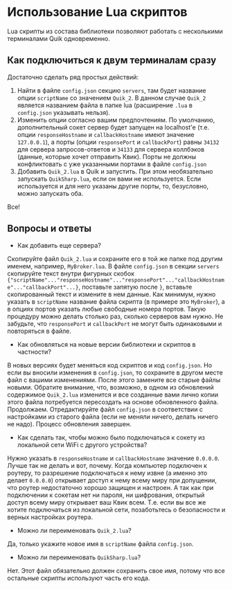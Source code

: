 Использование Lua скриптов
==========
Lua скрипты из состава библиотеки позволяют работать с несколькими терминалами Quik одновременно.

Как подключиться к двум терминалам сразу
----------------------------------------

Достаточно сделать ряд простых действий:
1. Найти в файле `config.json` секцию `servers`, там будет название опции `scriptName` со значением `Quik_2`. В данном случае `Quik_2` является названием файла в папке lua (расширение `.lua` в `config.json` указывать нельзя).
2. Изменить опции согласно вашим предпочтениям. По умолчанию, дополнительный сокет сервер будет запущен на localhost'e (т.е. опции `responseHostname` и `callbackHostname` имеют значение `127.0.0.1`), а порты (опции `responsePort` и `callbackPort`) равны `34132` для сервера запросов-ответов и `34133` для сервера коллбэков (данные, которые хочет отправить Квик). Порты не должны конфликтовать с уже указанными портами в файле `config.json`
3. Добавить `Quik_2.lua` в Quik и запустить. При этом необязательно запускать `QuikSharp.lua`, если он вами не используется. Если используется и для него указаны другие порты, то, безусловно, можно запускать оба.

Все!

Вопросы и ответы
----------------

- Как добавить еще сервера?

Скопируйте файл `Quik_2.lua` и сохраните его в той же папке под другим именем, например, `MyBroker.lua`. В файле `config.json` в секции `servers` скопируйте текст внутри фигурных скобок `{"scriptName"..."responseHostname"..."responsePort"..."callbackHostname"..."callbackPort"...}`, поставьте запятую после `}`, вставьте скопированный текст и измените в нем данные. Как минимум, нужно указать в `scriptName` название файла скрипта (в примере это `MyBroker`), а в опциях портов указать любые свободные номера портов. Такую процедуру можно делать столько раз, сколько серверов вам нужно. Не забудьте, что `responsePort` и `callbackPort` не могут быть одинаковыми и повторяться в файле.

- Как обновляться на новые версии библиотеки и скриптов в частности?

В новых версиях будет меняться код скриптов и код `config.json`. Но если вы вносили изменения в `config.json`, то сохраните в другом месте файл с вашими изменениями. После этого замените все старые файлы новыми. Обратите внимание, что, возможно, в одном из обновлений содержимое `Quik_2.lua` изменится и все созданные вами лично копии этого файла потребуется пересоздать на основе обновленного файла. Продолжаем. Отредактируйте файл `config.json` в соответствии с настройками из старого файла (если не меняли ничего, делать ничего не надо). Процесс обновления завершен.

- Как сделать так, чтобы можно было подключаться к сокету из локальной сети WiFi с другого устройства?

Нужно указать в `responseHostname` и `callbackHostname` значение `0.0.0.0`. Лучше так не делать и вот, почему. Когда компьютер подключен к роутеру, то разрешение подключаться к нему извне (а именно это делает `0.0.0.0`) открывает доступ к нему всему миру при допущении, что роутер недостаточно хорошо защищен и настроен. А так как при подключении к сокетам нет ни пароля, ни шифрования, открытый доступ всему миру открывает ваш Квик всем. Т.е. если вы все же хотите подключаться из локальной сети, позаботьтесь о безопасности и верных настройках роутера.

- Можно ли переименовать `Quik_2.lua`?

Да, только укажите новое имя в `scriptName` файла `config.json`.


- Можно ли переименовать `QuikSharp.lua`?

Нет. Этот файл обязательно должен сохранить свое имя, потому что все остальные скрипты используют часть его кода.